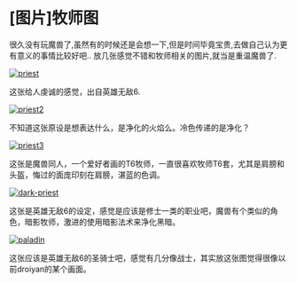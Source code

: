 # [图片]牧师图

很久没有玩魔兽了,虽然有的时候还是会想一下,但是时间毕竟宝贵,去做自己认为更有意义的事情比较好吧.. 放几张感觉不错和牧师相关的图片,就当是重温魔兽了. 

[![priest](https://attachment.soulteary.com/2011/10/02/priest.png "priest")](https://attachment.soulteary.com/2011/10/02/priest.png) 

这张给人虔诚的感觉，出自英雄无敌6. 

[![priest2](https://attachment.soulteary.com/2011/10/02/priest2.png "priest2")](https://attachment.soulteary.com/2011/10/02/priest2.png) 

不知道这张原设是想表达什么，是净化的火焰么。冷色传递的是净化？ 

[![priest3](https://attachment.soulteary.com/2011/10/02/priest3.png "priest3")](https://attachment.soulteary.com/2011/10/02/priest3.png) 

这张是魔兽同人，一个爱好者画的T6牧师，一直很喜欢牧师T6套，尤其是肩膀和头盔，悔过的面庞印刻在肩膀，湛蓝的色调。 

[![dark-priest](https://attachment.soulteary.com/2011/10/02/dark-priest.png "dark-priest")](https://attachment.soulteary.com/2011/10/02/dark-priest.png) 

这张是英雄无敌6的设定，感觉是应该是修士一类的职业吧，魔兽有个类似的角色，暗影牧师，激进的使用暗影法术来净化黑暗。 

[![paladin](https://attachment.soulteary.com/2011/10/02/paladin.png "paladin")](https://attachment.soulteary.com/2011/10/02/paladin.png) 

这张应该是英雄无敌6的圣骑士吧，感觉有几分像战士，其实放这张图觉得很像以前droiyan的某个画面。

